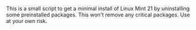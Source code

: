 This is a small script to get a minimal install of Linux Mint 21 by uninstalling some preinstalled packages. This won't remove any critical packages. Use at your own risk.